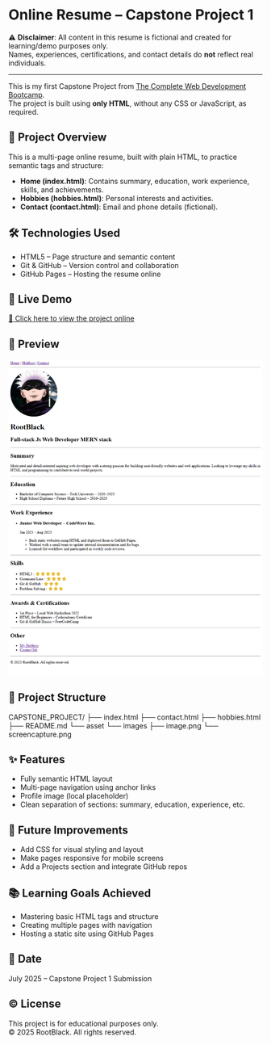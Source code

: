 # Online Resume – Capstone Project 1

⚠️ **Disclaimer**: All content in this resume is fictional and created for learning/demo purposes only.  
Names, experiences, certifications, and contact details do **not** reflect real individuals.

---

This is my first Capstone Project from [The Complete Web Development Bootcamp](https://www.udemy.com/course/the-complete-web-development-bootcamp/).  
The project is built using **only HTML**, without any CSS or JavaScript, as required.

## 📄 Project Overview

This is a multi-page online resume, built with plain HTML, to practice semantic tags and structure:

- **Home (index.html)**: Contains summary, education, work experience, skills, and achievements.
- **Hobbies (hobbies.html)**: Personal interests and activities.
- **Contact (contact.html)**: Email and phone details (fictional).

## 🛠 Technologies Used

- HTML5 – Page structure and semantic content
- Git & GitHub – Version control and collaboration
- GitHub Pages – Hosting the resume online

## 🚀 Live Demo

[🔗 Click here to view the project online](https://rootblack04.github.io/Capstone-Project-1/)

## 📸 Preview

![Screenshot](./asset/images/screencapture.png)

## 📁 Project Structure

CAPSTONE_PROJECT/
├── index.html
├── contact.html
├── hobbies.html
├── README.md
└── asset
    └── images
        ├── image.png
        └── screencapture.png

## ✨ Features

- Fully semantic HTML layout
- Multi-page navigation using anchor links
- Profile image (local placeholder)
- Clean separation of sections: summary, education, experience, etc.

## 📌 Future Improvements

- Add CSS for visual styling and layout
- Make pages responsive for mobile screens
- Add a Projects section and integrate GitHub repos

## 📚 Learning Goals Achieved

- Mastering basic HTML tags and structure
- Creating multiple pages with navigation
- Hosting a static site using GitHub Pages

## 📅 Date

July 2025 – Capstone Project 1 Submission

## © License

This project is for educational purposes only.  
© 2025 RootBlack. All rights reserved.
